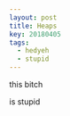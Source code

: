 ```yaml
---
layout: post
title: Heaps
key: 20180405
tags:
  - hedyeh
  - stupid
---
```

this bitch

<!--more-->

is stupid